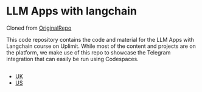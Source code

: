 # LLM Apps with langchain

Cloned from [OriginalRepo](https://github.com/sidhusmart/uplimit_langchain.git)

This code repository contains the code and material for the LLM Apps with Langchain course on Uplimit. While most of the content and projects are on the platform, we make use of this repo to showcase the Telegram integration that can easily be run using Codespaces.


## 

- [UK](https://www.medicines.org.uk/emc)
- [US](https://dailymed.nlm.nih.gov/dailymed/drugInfo.cfm?setid=adec4fd2-6858-4c99-91d4-531f5f2a2d79)